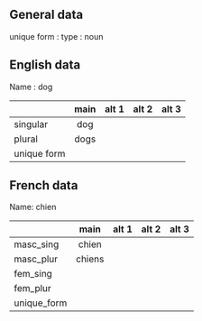 ## General data

unique form :
type : noun

## English data

Name : dog

|             | main | alt 1 | alt 2 | alt 3 |
| :---------- | :--: | :---: | :---: | ----- |
| singular    | dog  |       |       |       |
| plural      | dogs |       |       |       |
| unique form |      |       |       |       |
## French data

Name: chien

|             |  main  | alt 1 | alt 2 | alt 3 |
| :---------- | :----: | :---: | :---: | :---: |
| masc_sing   | chien  |       |       |       |
| masc_plur   | chiens |       |       |       |
| fem_sing    |        |       |       |       |
| fem_plur    |        |       |       |       |
| unique_form |        |       |       |       |


